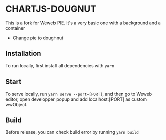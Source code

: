 # CHARTJS-DOUGNUT

This is a fork for Weweb PIE. It's a very basic one with a background and a container

- Change pie to doughnut

## Installation

To run locally, first install all dependencies with `yarn`

## Start

To serve locally, run `yarn serve --port=[PORT]`, and then go to Weweb editor, open developper popup and add localhost:[PORT] as custom wwObject.

## Build

Before release, you can check build error by running `yarn build`

